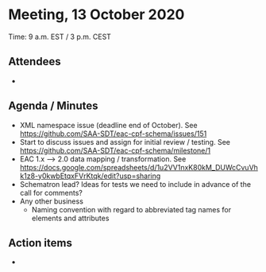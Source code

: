 # Meeting, 13 October 2020
Time: 9 a.m. EST / 3 p.m. CEST

## Attendees
-

## Agenda / Minutes
- XML namespace issue (deadline end of October). See https://github.com/SAA-SDT/eac-cpf-schema/issues/151
- Start to discuss issues and assign for initial review / testing. See https://github.com/SAA-SDT/eac-cpf-schema/milestone/1
- EAC 1.x —> 2.0 data mapping / transformation. See https://docs.google.com/spreadsheets/d/1u2VV1nxK80kM_DUWcCvuVhk1z8-y0kwbEtqxFVrKtqk/edit?usp=sharing
- Schematron lead? Ideas for tests we need to include in advance of the call for comments?
- Any other business
  - Naming convention with regard to abbreviated tag names for elements and attributes

## Action items
-
